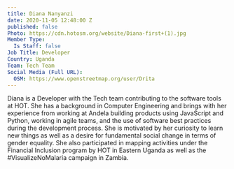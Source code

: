 ```yaml
---
title: Diana Nanyanzi
date: 2020-11-05 12:48:00 Z
published: false
Photo: https://cdn.hotosm.org/website/Diana-first+(1).jpg
Member Type:
  Is Staff: false
Job Title: Developer
Country: Uganda
Team: Tech Team
Social Media (Full URL):
  OSM: https://www.openstreetmap.org/user/Drita
---
```


Diana is a Developer with the Tech team contributing to the software tools at HOT. She has a background in Computer Engineering and brings with her experience from working at Andela building products using JavaScript and Python, working in agile teams, and the use of software best practices during the development process. She is motivated by her curiosity to learn new things as well as a desire for fundamental social change in terms of gender equality. She also participated in mapping activities under the Financial Inclusion program by HOT in Eastern Uganda as well as the #VisualizeNoMalaria campaign in Zambia.
